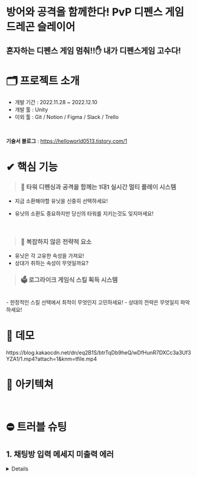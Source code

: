 # 방어와 공격을 함께한다! PvP 디펜스 게임 드레곤 슬레이어
## 혼자하는 디펜스 게임 멈춰!!✋ 내가 디펜스게임 고수다!

# 🗂 프로젝트 소개
- 개발 기간 : 2022.11.28 ~ 2022.12.10
- 개발 툴 : Unity
- 이외 툴 : Git / Notion / Figma / Slack / Trello
  <br />
<br />

<b>기술서 블로그</b> : https://helloworld0513.tistory.com/1 <br/>

# ✔ 핵심 기능

> ### 💬 타워 디펜싱과 공격을 함께는 1대1 실시간 멀티 플레이 시스템

- 지금 소환해야할 유닛을 신중히 선택하세요!
- 유닛의 소환도 중요하지만 당신의 타워를 지키는것도 잊지마세요!

  <br/>
> ### 🎰 복잡하지 않은 전략적 요소
> 
- 유닛은 각 고유한 속성을 가져요!
- 상대가 취하는 속성이 무엇일까요?
  
> ### 🗳 로그라이크 게임식 스킬 획득 시스템
  <br/>
- 한정적인 스킬 선택에서 최적이 무엇인지 고민하세요!
- 상대의 전략은 무엇일지 파악하세요!


  <br/>


# 🎥 데모


</details>
https://blog.kakaocdn.net/dn/eq2B1S/btrTqDb9heQ/wDfHunR7DXCc3a3Uf3YZA1/1.mp4?attach=1&knm=tfile.mp4
<br />

# 🧩 아키텍쳐


</div>
<br />

# ⛔️ 트러블 슈팅

## 1. 채팅방 입력 메세지 미출력 에러
<details>
 

<br/>

## 2. 모바일 토론방 이용중 홈버튼 및 화면전환시 에러 발생
<details>
  <summary>펼치기</summary>
    
서비스를 배포하고 실제 유저들이 사용중에 발견한 에러입니다😰<br/>
기존에는 컴포넌트가 언마운트 될 때, beforeunload 이벤트를 이용해 브라우저가 새로고침 될 때, 닫힐 때
disconnect신호를 서버에 전달하였으나, 모바일 환경에서 다시 문제가 발생하였습니다.

<br/>

> ### 1. 에러 현상

* 모바일 환경에서 탭 이동, 홈버튼, 화면 전환 버튼 클릭 시, 해당 채팅방이 종료될 때까지 유저가 다시 채팅방에 입장할 수 없는 심각한 오류를 발견하였습니다.

  ```javascript
  React.useEffect(() => {
    window.addEventListener("beforeunload", (e) => {
      client.disconnect(() => client.unsubscribe("sub-0"), headers);
    }); // 브라우저를 새로고침 하거나 종료하면 disconnect신호 보냄

    return () => {
      client.disconnect(() => client.unsubscribe("sub-0"), headers);
    };
  }, []);
  ```

  기존에 사용하던 disconnect코드<br/><br/>

> ### 2. 원인

* 서버에서 동일한 유저의 채팅방 다중 입장을 차단하고 있기 때문에, 탭 이동, 홈버튼, 화면 전환 버튼 클릭 시 서버
disconnect 미작동으로 인해 해당 유저가 채팅방에 남아있는걸로 인식되었습니다.<br/><br/>

> ### 3. 해결코드
* visibilitychange 이벤트를 연결해 현재 화면이 보이고 있는지 visibleHendler함수를 만들어 판단 후 disconnect신호를 서버에 보내줌

  ```javascript
  useEffect(() => {
    if (!messageLoaded) return;

    connectSocket(roomId, headers, client);
    // 메세지 로딩이 끝나면 소켓 서버에 연결

    window.addEventListener("beforeunload", (e) => {
      client.disconnect(() => client.unsubscribe("sub-0"), headers);
    }); // 브라우저를 새로고침 하거나 종료하면 disconnect신호 보냄

    const mobile = mobileCheck();
    mobile && window.addEventListener("visibilitychange", visibleHendler);
    // 모바일 환경에서 탭 전환이나 화면 전환시 disconnect신호를 보내지 못해 발생하는 오류 해결을 위해 사용

    return () => {
      client.disconnect(() => client.unsubscribe("sub-0"), headers);
      mobile && window.removeEventListener("visibilitychange", visibleHendler);
    };
  }, [messageLoaded]);

  const visibleHendler = (e) => {
    const state = document.visibilityState === "hidden"; // 화면에 안보이면

    if (state) {
      client.disconnect(() => client.unsubscribe("sub-0"), headers);
      history.replace("/");
      dispatch(
        alertAction.open({
          type: "confirm",
          message: "채팅방에 다시 입장하시겠습니까?",
          action: () => history.push("/chatroom/" + roomId),
        })
      );
    }
  };
  ```
  <br/>
</details>

<br/>

## 3. 채팅방 타이머 시간이 어긋나는 문제
<details>
  <summary>펼치기</summary>
최초 채팅방 타이머는 서버로 부터 남은 시간을 받아 setInterval을 사용해 1초씩 빼주었습니다.
하지만 이런 방식은 여러가지 문제가 발생하였습니다.

<br/>

  > ### 원인
  * setInterval이 1초마다 실행된다는 보장성이 없다.
  * alert, confirm등 브라우저가 멈추면 타이머도 멈춰 시간이 어긋난다

  <br/>

  > ### 해결
  * 일단 alert이나 confirm이 브라우저를 멈춘다면 사용하지 않으면 된다고 생각하여,<br/>직접 redux와 portal을 이용해 만들어 사용하였습니다.<br/><br/>
  그리고 서버로부터 채팅방의 종료예정시간을 받아 현재 시간과 비교하며 얼마나 남았는지 계산, useInterval커스텀 훅을 사용하여 1초마다 정보를 갱신해주었습니다.

    ```javascript
    const CountDownTimer = (props) => {
      const dispatch = useDispatch();

      const end = new Date(props.endAt.replaceAll("-", "/")); // 해당 채팅방 종료 시간
      const now = new Date(); // 현재 시간

      const [time, setTime] = useState((end - now) / 1000 + 1);

      useInterval(() => setTime((end - now) / 1000), time);

      useEffect(() => {
        if (time <= 0) {
          history.push("/");
          dispatch(
            alertAction.open({
              message: "토론이 종료되었습니다.",
            })
          );
          return;
        }
      }, [time]);

      // 분이랑 초로 변경
      const minutes = Math.floor(time / 60);
      const seconds = Math.floor(time % 60);

      return (
        <Timer restTime={time < 60 && true}>
          <Minutes>{minutes.toString().padStart(2, "0")}</Minutes> :
          <Seconds>{seconds.toString().padStart(2, "0")}</Seconds>
        </Timer>
      );
    };
    ```
    https://haekang.notion.site/setInterval-useInterval-d62a416e2db147c48ef5304de44a23f3

<br />
</details>

<br/>

# 👨‍👨‍👦‍👦 유저 피드백

>  ### 피드백 수집일자 : 2022년 3월 28일 ~ 2022년 4월 4일 <br />
>  ### 피드백 수 : 총 22개

<br />

<details>
  <summary>피드백 내용 확인</summary>

- 긍정적인 피드백
  - 채팅에서 논리로 이겨버리고 받은 포인트로 랩업해서 랭킹 1등했어요!
  - 행운뽑기 기능이 신박하고 도박요소가 있어서 재밌었습니다 ㅎㅎ 그리고 아이템 구매하는 창에서 하나씩 어떤 기능인지 설명해줘서 좋았어요 1조 분들 너무너무 고생하셨습니다.
  - DALK를 프로젝트를 준비하며, A가 좋을까 B가 더 나은 것은 아닐까. 가장 많이 고민하고 또 토론한 분들이 운영진 분들이시겠다는 생각이 들었습니다. 정말 수고 많으셨고, 앞으로 나아가실 길도 진심으로 응원하겠습니다. 모두 건강 잘 챙겨가면서 하시길 바라며.. 좋은 서비스 만들어주셔서 감사합니다🙆‍♀️
  - 아이디어 좋은거 같아요 사용자가 많아지면 더재밌게 채팅할 수있을 거같아요! 번창하시길 바랄게요!
    
    <br />

- 개선에 대한 피드백
    > 다양한 기능을 써보고 싶어도 어디에 어떤 기능이 있는지 모르겠어요. 
    
    - 사용자의 이용률과 경험만족도를 끌어올리기 위해 투표창 인식을 위한 UI 개선을 진행, <br />
    처음 방문한 사용자들을 위해 메인배너에 사용방법창으로 갈 수 있는 캐러셀을 추가

        |배너 캐러셀|투표창 초기 펼침|
        |:-:|:-:|
        |<img src ="https://user-images.githubusercontent.com/96935557/161725645-2e16ebae-b03d-4bf4-aeed-06603f7097be.png">|<img src ="https://user-images.githubusercontent.com/96935557/161725952-1705eddd-21d9-4d5b-a32d-960f4ee81f6d.png">|


        <br />
        <br />
    > 아이폰 모바일 화면은 뷰가 깨져 보여요.
    
    -  리사이즈 Event를 통해 화면크기를 실시간 계산 후 적용하는 과정을 통해서 모든 모바일 뷰 화면을 깨짐없이 개선 <br />

        ```Javascript
        const MobileFrame = ({ children }) => {
          const handleResize = () => {
            const vh = window.innerHeight * 0.01;
            document.documentElement.style.setProperty("--vh", `${vh}px`);
          };

          useEffect(() => {
            handleResize();
            window.addEventListener("resize", handleResize);

            return () => window.removeEventListener("resize", handleResize);
          }, []);

          return (
            <MobileContainer>
            <MobileWrap id="globalPortal">
                <MobileContent>{children}</MobileContent>
            </MobileWrap>
            </MobileContainer>
          );
        };
        ```

        <br />
    > 채팅방이 너무 좁아서 한눈에 토론내용을 보기 어려워요.
    - 헤더를 통합하여 채팅창을 넓게 만들어 사용자들의 불편사항 개선

        |개선 전|개선 후|
        |:-:|:-:|
        |<img src="https://user-images.githubusercontent.com/96935557/161725088-df287b72-2cd5-4724-842d-22b6ed015591.png">|<img src="https://user-images.githubusercontent.com/96935557/161725389-8c3cc822-1549-4bc2-b8bd-dfd474b7e2cf.png">|
</details>

<br />

# 🤝 후기 및 회고

<code>전해강</code> <br />
끝나지 않을 것 같았던 항해 마지막 프로젝트를 좋은 팀원분들 만나 함께 할 수 있어서 재밌었습니다..! <br />
여러분들 앞으로 하시는 일 다 잘되시고 꽃길만 걸으시길 바랍니다🌸

<code>차민재</code> <br />
실전 프로젝트를 진행하고 클린 코드의 중요성과 자바스크립트의 이해도를 높여야겠다는 생각을 했습니다. <br />
이제부터 나의 목표는 JS엔진 심장에 박기.. <br />
열심히 해준 모든 팀원들 덕분에 좋은 결과물이 나온 것 같고, 특히 저에게 도움을 많이 주셨던 해강님에게 무한의 감사를🙏

---
